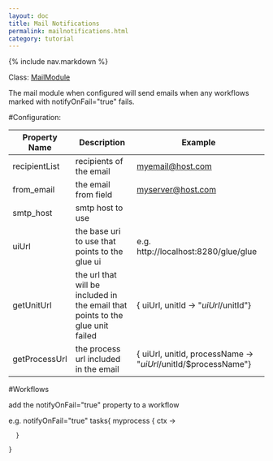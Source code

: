 ```yaml
---
layout: doc
title: Mail Notifications
permalink: mailnotifications.html
category: tutorial
---
```



{% include nav.markdown %}


Class: [MailModule](https://github.com/gerritjvv/glue/blob/master/core/glue-modules/src/main/groovy/org/glue/modules/MailModule.groovy)

The mail module when configured will send emails when any workflows marked with notifyOnFail="true" fails.


#Configuration:

Property Name | Description | Example 
 ------ | ----------- | ------- 
recipientList | recipients of the email | myemail@host.com
from_email | the email from field | myserver@host.com
smtp_host | smtp host to use
uiUrl | the base uri to use that points to the glue ui | e.g. http://localhost:8280/glue/glue
getUnitUrl | the url that will be included in the email that points to the glue unit failed | { uiUrl, unitId -> "$uiUrl/$unitId"}
getProcessUrl | the process url included in the email | { uiUrl, unitId, processName -> "$uiUrl/$unitId/$processName"}


#Workflows

add the notifyOnFail="true" property to a workflow 

e.g.
	notifyOnFail="true"
	tasks{
	  myprocess { ctx ->
	  
	  }
	  
	}
	
	
